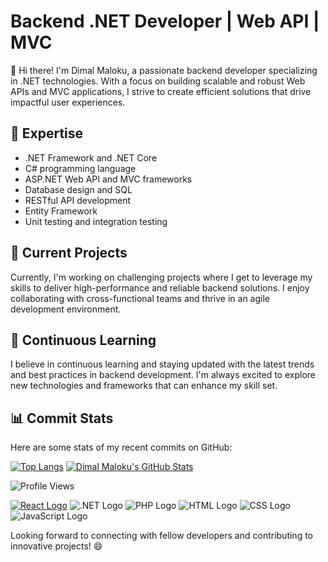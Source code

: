 # Backend .NET Developer | Web API | MVC

👋 Hi there! I'm Dimal Maloku, a passionate backend developer specializing in .NET technologies. With a focus on building scalable and robust Web APIs and MVC applications, I strive to create efficient solutions that drive impactful user experiences.

## 🚀 Expertise

- .NET Framework and .NET Core
- C# programming language
- ASP.NET Web API and MVC frameworks
- Database design and SQL
- RESTful API development
- Entity Framework
- Unit testing and integration testing

## 💼 Current Projects

Currently, I'm working on challenging projects where I get to leverage my skills to deliver high-performance and reliable backend solutions. I enjoy collaborating with cross-functional teams and thrive in an agile development environment.

## 🌱 Continuous Learning

I believe in continuous learning and staying updated with the latest trends and best practices in backend development. I'm always excited to explore new technologies and frameworks that can enhance my skill set.



## 📊 Commit Stats

Here are some stats of my recent commits on GitHub:


[![Top Langs](https://github-readme-stats.vercel.app/api/top-langs/?username=DimalMaloku1&layout=compact&theme=radical)](https://github.com/DimalMaloku1)
[![Dimal Maloku's GitHub Stats](https://github-readme-stats.vercel.app/api?username=DimalMaloku1&show_icons=true&theme=radical)](https://github.com/DimalMaloku1)





![Profile Views](https://gpvc.arturio.dev/DimalMaloku1)




[![React Logo](https://upload.wikimedia.org/wikipedia/commons/thumb/a/a7/React-icon.svg/100px-React-icon.svg.png)](https://reactjs.org/)
![.NET Logo](https://upload.wikimedia.org/wikipedia/commons/thumb/e/ee/.NET_Core_Logo.svg/100px-.NET_Core_Logo.svg.png)
![PHP Logo](https://img.icons8.com/color/100/000000/php.png)
![HTML Logo](https://img.icons8.com/color/100/000000/html-5--v1.png)
![CSS Logo](https://img.icons8.com/color/100/000000/css3.png)
![JavaScript Logo](https://img.icons8.com/color/100/000000/javascript--v1.png)



Looking forward to connecting with fellow developers and contributing to innovative projects! 😄






